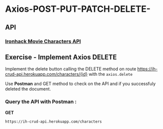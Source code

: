 # Axios-POST-PUT-PATCH-DELETE-


## API

### [Ironhack Movie Characters API](<http://materials.ironhack.com/s/BJfHC2fTENm#ironhack-movie-characters-api>)


## Exercise - Implement Axios DELETE

Implement the delete button calling the DELETE method on route https://ih-crud-api.herokuapp.com/characters/{id}   with the `axios.delete`



Use **Postman** and GET method to check on the API and if you successfuly deleted the document.  

### Query the API with Postman :

**GET**

```
https://ih-crud-api.herokuapp.com/characters
```


